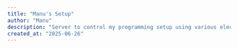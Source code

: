 ```yaml
---
title: "Manu's Setup"
author: "Manu"
description: "Server to control my programming setup using various electrical components"
created_at: "2025-06-26"
---
```

